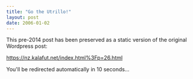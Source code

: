 ```yaml
---
title: "Go the Utrillo!"
layout: post
date: 2006-01-02
---
```


This pre-2014 post has been preserved as a static version of the original Wordpress post:

https://nz.kalafut.net/index.html%3Fp=26.html

You'll be redirected automatically in 10 seconds...

<head>
  <meta http-equiv="refresh" content="10;url=https://nz.kalafut.net/index.html%3Fp=26.html">
</head>


